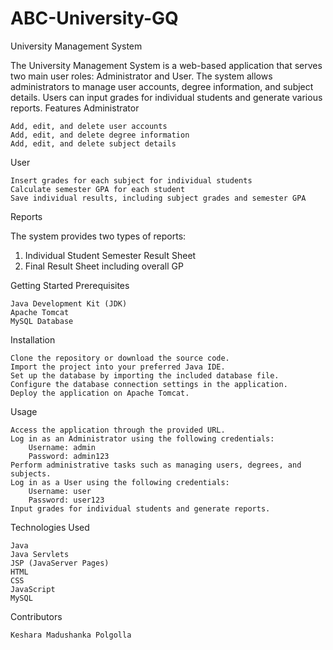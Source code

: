 # ABC-University-GQ

University Management System

The University Management System is a web-based application that serves two main user roles: Administrator and User. The system allows administrators to manage user accounts, degree information, and subject details. Users can input grades for individual students and generate various reports.
Features
Administrator

    Add, edit, and delete user accounts
    Add, edit, and delete degree information
    Add, edit, and delete subject details

User

    Insert grades for each subject for individual students
    Calculate semester GPA for each student
    Save individual results, including subject grades and semester GPA

Reports

The system provides two types of reports:

  1. Individual Student Semester Result Sheet
  2. Final Result Sheet including overall GP

Getting Started
Prerequisites

    Java Development Kit (JDK)
    Apache Tomcat
    MySQL Database

Installation

    Clone the repository or download the source code.
    Import the project into your preferred Java IDE.
    Set up the database by importing the included database file.
    Configure the database connection settings in the application.
    Deploy the application on Apache Tomcat.

Usage

    Access the application through the provided URL.
    Log in as an Administrator using the following credentials:
        Username: admin
        Password: admin123
    Perform administrative tasks such as managing users, degrees, and subjects.
    Log in as a User using the following credentials:
        Username: user
        Password: user123
    Input grades for individual students and generate reports.

Technologies Used

    Java
    Java Servlets
    JSP (JavaServer Pages)
    HTML
    CSS
    JavaScript
    MySQL

Contributors

    Keshara Madushanka Polgolla
